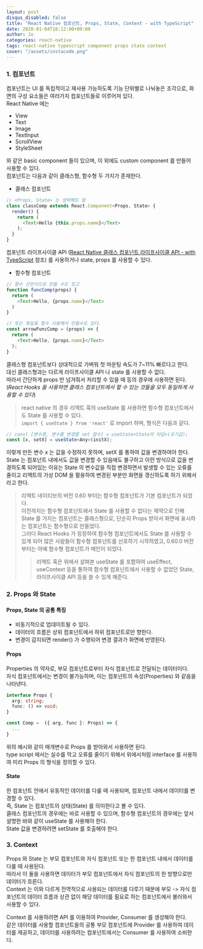 ```yaml
---
layout: post
disqus_disabled: false
title: "React Native 컴포넌트, Props, State, Context - with TypeScript"
date: 2020-01-04T16:12:00+09:00
author: Jo
categories: react-native
tags: react-native typescript component props state context
cover: "/assets/instacode.png"
---
```


### 1. 컴포넌트
컴포넌트는 UI 를 독립적이고 재사용 가능하도록 기능 단위별로 나눠놓은 조각으로, 화면의 구성 요소들은 여러가지 컴포넌트들로 이루어져 있다.  
React Native 에는 
* View
* Text
* Image
* TextInput
* ScrollView
* StyleSheet  

와 같은 basic component 들이 있으며, 이 외에도 custom component 를 만들어 사용할 수 있다.  
컴포넌트는 다음과 같이 클래스형, 함수형 두 가지가 존재한다.  
* 클래스 컴포넌트  

~~~typescript
// <Props, State> 는 생략해도 됨
class classComp extends React.Component<Props, State> {
  render() {
    return (
      <Text>Hello {this.props.name}</Text>
	);
  }
}
~~~  
컴포넌트 라이프사이클 API ([React Native 클래스 컴포넌트 라이프사이클 API - with TypeScript](https://sungunjo.github.io/react-native/2020/01/05/react-native-class-component-lifecycle.html) 참조) 를 사용하거나 state, props 를 사용할 수 있다.  
  
* 함수형 컴포넌트  

~~~typescript
// 함수 선언식으로 만들 수도 있고
function funcComp(props) {
  return (
    <Text>Hello, {props.name}</Text>		
  )
}

// 또는 화살표 함수 사용해서 만들수도 있다.
const arrowFuncComp = (props) => {
  return (
    <Text>Hello, {props.name}</Text>
  );
}
~~~  

클래스형 컴포넌트보다 상대적으로 가벼워 첫 마운팅 속도가 7~11% 빠르다고 한다.  
대신 클래스형과는 다르게 라이프사이클 API 나 state 를 사용할 수 없다.  
따라서 간단하게 props 만 넘겨줘서 처리할 수 있을 때 등의 경우에 사용하면 된다.  
(*React Hooks 을 사용하면 클래스 컴포넌트에서 할 수 있는 것들을 모두 동일하게 사용할 수 있다*)  
  
> react native 의 경우 리액트 훅의 useState 를 사용하면 함수형 컴포넌트에서도 State 를 사용할 수 있다.  
`import { useState } from 'react'` 로 import 하며, 형식은 다음과 같다.  
~~~typescript
// const [변수명, 변수를 변경할 set 함수] = useState<State의 타입>(초기값);
const [x, setX] = useState<Any>(initX);
~~~  
이렇게 만든 변수 x 는 값을 수정하지 못하며, setX 를 통하여 값을 변경하여야 한다.  
State 는 컴포넌트 내에서도 값을 변경할 수 있음에도 불구하고 이런 방식으로 값을 변경하도록 되어있는 이유는 State 의 변수값을 직접 변경하면서 발생할 수 있는 오류를 줄이고 리액트의 가상 DOM 을 활용하여 변경된 부분만 화면을 갱신하도록 하기 위해서라고 한다.  
  
> 리액트 네이티브의 버전 0.60 부터는 함수형 컴포넌트가 기본 컴포넌트가 되었다.  
이전까지는 함수형 컴포넌트에서 State 를 사용할 수 없다는 제약으로 인해 State 를 가지는 컴포넌트는 클래스형으로, 단순히 Props 받아서 화면에 표시하는 컴포넌트는 함수형으로 만들었다.  
그러다 React Hooks 가 등장하여 함수형 컴포넌트에서도 State 를 사용할 수 있게 되어 많은 사람들이 함수형 컴포넌트를 선호하기 시작하였고, 0.60.0 버전 부터는 아예 함수형 컴포넌트가 메인이 되었다.  
> > 리액트 훅은 위에서 살펴본 useState 를 포함하여 useEffect, useContext  등을 통하여 함수형 컴포넌트에서 사용할 수 없었던 State,  라이프사이클 API 등을 쓸 수 있게 해준다. 
  
  
### 2. Props 와 State
#### Props, State 의 공통 특징
* 비동기적으로 업데이트될 수 있다.
* 데이터의 흐름은 상위 컴포넌트에서 하위 컴포넌트로만 향한다.
* 변경이 감지되면 render() 가 수행되어 변경 결과가 화면에 반영된다.  
  
  
#### Props
Properties 의 약자로, 부모 컴포넌트로부터 자식 컴포넌트로 전달되는 데이터이다.  
자식 컴포넌트에서는 변경이 불가능하며, 이는 컴포넌트의 속성(Properties) 와 같음을 나타낸다.  
  
~~~typescript
interface Props {
  arg: string;
  func: () => void;
}

const Comp =  ({ arg, func }: Props) => {
  ...
}
~~~  
위의 예시와 같이 매개변수로 Props 를 받아와서 사용하면 된다.  
type script 에서는 실수를 막고 오류를 줄이기 위해서 위에서처럼 interface 를 사용하여 미리 Props 의 형식을 정의할 수 있다.

#### State
한 컴포넌트 안에서 유동적인 데이터를 다룰 때 사용되며, 컴포넌트 내에서 데이터를 변경할 수 있다.  
즉, State 는 컴포넌트의 상태(State) 를 의미한다고 볼 수 있다.  
클래스 컴포넌트의 경우에는 바로 사용할 수 있으며, 함수형 컴포넌트의 경우에는 앞서 설명한 바와 같이 useState 를 사용해야 한다.  
State 값을 변경하려면 setState 를 호출해야 한다.  

### 3. Context
Props 와 State 는 부모 컴포넌트와 자식 컴포넌트 또는 한 컴포넌트 내에서 데이터를 다룰 때 사용된다.  
따라서 이 둘을 사용하면 데이터가 부모 컴포넌트에서 자식 컴포넌트의 한 방향으로만 데이터가 흐른다.  
Context 는 이와 다르게 전역적으로 사용되는 데이터를 다루기 때문에 부모 -> 자식 컴포넌트의 데이터 흐름과 상관 없이 해당 데이터를 필요로 하는 컴포넌트에서 불러와서 사용할 수 있다.  
  
Context 를 사용하려면 API 를 이용하여 Provider, Consumer 를 생성해야 한다.  
같은 데이터를 사용할 컴포넌트들의 공통 부모 컴포넌트에 Provider 를 사용하여 데이터를 제공하고, 데이터를 사용하려는 컴포넌트에서는 Consumer 를 사용하여 소비한다.  